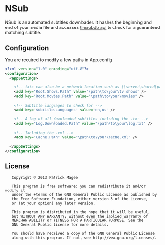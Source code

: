 ﻿NSub
=========

NSub is an automated subtitles downloader. It hashes the beginning and end of your media file and accesses [thesubdb api] to check for a guaranteed matching subtitle.

[thesubdb api]: http://thesubdb.com/api/

Configuration
--------------

You are required to modify a few paths in App.config

```xml
<?xml version="1.0" encoding="utf-8"?>
<configuration>
  <appSettings>
  
    <!-- this can also be a network location such as \\server\shared\path  -->
    <add key="Root.Shows.Path" value="\path\to\your\tv shows" />
    <add key="Root.Movies.Path" value="\path\to\your\movies" />
    
    <!-- Subtitle languages to check for -->
    <add key="Subtitle.Languages" value="en,us" />
    
    <!-- A log of all downloaded subtitles including the .txt -->
    <add key="Log.Downloaded.Path" value="\path\to\your\log.txt" />
    
    <!-- Including the .xml -->
    <add key="Cache.Path" value="\path\to\your\cache.xml" />
  
  </appSettings>
</configuration>
```

License
--------------

```
   Copyright © 2013 Patrick Magee
   
   This program is free software: you can redistribute it and/or modify it
   under the +terms of the GNU General Public License as published by 
   the Free Software Foundation, either version 3 of the License, 
   or (at your option) any later version.
   
   This program is distributed in the hope that it will be useful, 
   but WITHOUT ANY WARRANTY; without even the implied warranty of 
   MERCHANTABILITY or FITNESS FOR A PARTICULAR PURPOSE. See the 
   GNU General Public License for more details.
   
   You should have received a copy of the GNU General Public License
   along with this program. If not, see http://www.gnu.org/licenses/.
 ```